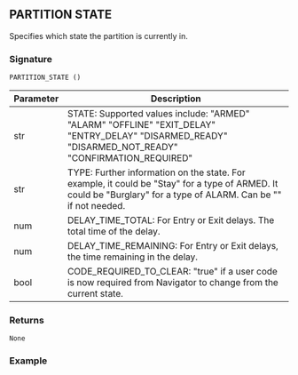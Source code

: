 ## PARTITION STATE

Specifies which state the partition is currently in.


### Signature

`PARTITION_STATE ()`


| Parameter | Description |
| --- | --- |
| str | STATE: Supported values include: "ARMED" "ALARM" "OFFLINE" "EXIT\_DELAY" "ENTRY\_DELAY" "DISARMED\_READY" "DISARMED\_NOT\_READY" "CONFIRMATION\_REQUIRED"  |
| str | TYPE: Further information on the state. For example, it could be "Stay" for a type of ARMED. It could be "Burglary" for a type of ALARM. Can be "" if not needed. |
| num | DELAY\_TIME\_TOTAL:  For Entry or Exit delays. The total time of the delay. |
| num | DELAY\_TIME\_REMAINING: For Entry or Exit delays, the time remaining in the delay. |
| bool | CODE\_REQUIRED\_TO\_CLEAR: "true" if a user code is now required from Navigator to change from the current state. |


### Returns

`None`


### Example